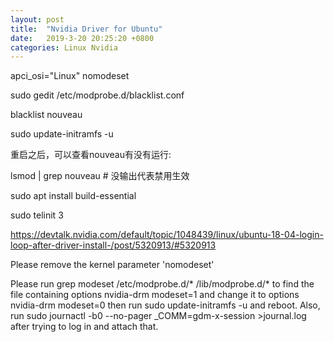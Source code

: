 ```yaml
---
layout: post
title:  "Nvidia Driver for Ubuntu"
date:   2019-3-20 20:25:20 +0800
categories: Linux Nvidia
---
```


apci_osi="Linux" nomodeset

sudo gedit /etc/modprobe.d/blacklist.conf

blacklist nouveau

sudo update-initramfs -u

重启之后，可以查看nouveau有没有运行:

lsmod | grep nouveau  # 没输出代表禁用生效

sudo apt install build-essential

sudo telinit 3


https://devtalk.nvidia.com/default/topic/1048439/linux/ubuntu-18-04-login-loop-after-driver-install-/post/5320913/#5320913

Please remove the kernel parameter 'nomodeset' 

Please run
grep modeset /etc/modprobe.d/* /lib/modprobe.d/*
to find the file containing
options nvidia-drm modeset=1
and change it to
options nvidia-drm modeset=0
then run
sudo update-initramfs -u
and reboot.
Also, run
sudo journactl -b0 --no-pager _COMM=gdm-x-session >journal.log
after trying to log in and attach that. 
